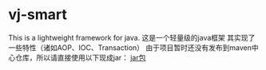 # vj-smart
This is a lightweight framework for java.
这是一个轻量级的java框架
其实现了一些特性（诸如AOP、IOC、Transaction）
由于项目暂时还没有发布到maven中心仓库，所以请直接使用以下现成jar：
[jar包](http://www.ixiaopeng.cn/#/home/detail/vjb14f12eb151d1997f6091869102a41)
